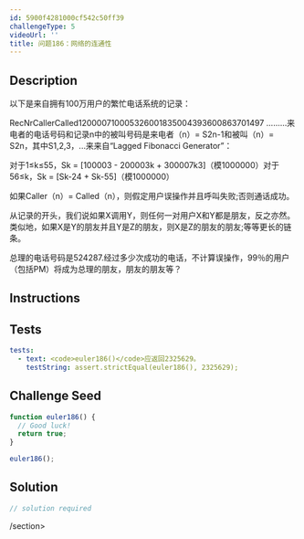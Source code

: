 ```yaml
---
id: 5900f4281000cf542c50ff39
challengeType: 5
videoUrl: ''
title: 问题186：网络的连通性
---
```


## Description
<section id="description">以下是来自拥有100万用户的繁忙电话系统的记录： <p> RecNrCallerCalled120000710005326001835004393600863701497 .........来电者的电话号码和记录n中的被叫号码是来电者（n）= S2n-1和被叫（n）= S2n，其中S1,2,3，...来来自“Lagged Fibonacci Generator”： </p><p>对于1≤k≤55，Sk = [100003  -  200003k + 300007k3]（模1000000）对于56≤k，Sk = [Sk-24 + Sk-55]（模1000000） </p><p>如果Caller（n）= Called（n），则假定用户误操作并且呼叫失败;否则通话成功。 </p><p>从记录的开头，我们说如果X调用Y，则任何一对用户X和Y都是朋友，反之亦然。类似地，如果X是Y的朋友并且Y是Z的朋友，则X是Z的朋友的朋友;等等更长的链条。 </p><p>总理的电话号码是524287.经过多少次成功的电话，不计算误操作，99％的用户（包括PM）将成为总理的朋友，朋友的朋友等？ </p></section>

## Instructions
<section id="instructions">
</section>

## Tests
<section id='tests'>

```yml
tests:
  - text: <code>euler186()</code>应返回2325629。
    testString: assert.strictEqual(euler186(), 2325629);

```

</section>

## Challenge Seed
<section id='challengeSeed'>

<div id='js-seed'>

```js
function euler186() {
  // Good luck!
  return true;
}

euler186();

```

</div>



</section>

## Solution
<section id='solution'>

```js
// solution required
```

/section>
